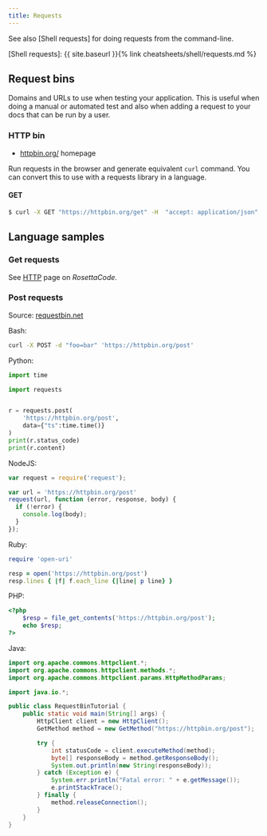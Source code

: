 ```yaml
---
title: Requests
---
```


See also [Shell requests] for doing requests from the command-line.

[Shell requests]: {{ site.baseurl }}{% link cheatsheets/shell/requests.md %}


## Request bins

Domains and URLs to use when testing your application. This is useful when doing a manual or automated test and also when adding a request to your docs that can be run by a user.


### HTTP bin

- [httpbin.org/](https://httpbin.org/) homepage

Run requests in the browser and generate equivalent `curl` command. You can convert this to use with a requests library in a language.

#### GET

```sh
$ curl -X GET "https://httpbin.org/get" -H  "accept: application/json"
```

## Language samples

### Get requests

See [HTTP](https://www.rosettacode.org/wiki/HTTP) page on _RosettaCode_.

### Post requests

Source: [requestbin.net](https://requestbin.net/)

Bash:

```sh
curl -X POST -d "foo=bar" 'https://httpbin.org/post'
```

Python:

```python
import time

import requests


r = requests.post(
    'https://httpbin.org/post',
    data={"ts":time.time()}
)
print(r.status_code)
print(r.content)
```

NodeJS:

```javascript
var request = require('request');

var url = 'https://httpbin.org/post'
request(url, function (error, response, body) {
  if (!error) {
    console.log(body);
  }
});
```

Ruby:

```ruby
require 'open-uri'

resp = open('https://httpbin.org/post')
resp.lines { |f| f.each_line {|line| p line} }
```

PHP:

```php
<?php
    $resp = file_get_contents('https://httpbin.org/post');
    echo $resp;
?>
```

Java:

```java
import org.apache.commons.httpclient.*;
import org.apache.commons.httpclient.methods.*;
import org.apache.commons.httpclient.params.HttpMethodParams;

import java.io.*;

public class RequestBinTutorial {
    public static void main(String[] args) {
        HttpClient client = new HttpClient();
        GetMethod method = new GetMethod("https://httpbin.org/post");

        try {
            int statusCode = client.executeMethod(method);
            byte[] responseBody = method.getResponseBody();
            System.out.println(new String(responseBody));
        } catch (Exception e) {
            System.err.println("Fatal error: " + e.getMessage());
            e.printStackTrace();
        } finally {
            method.releaseConnection();
        }
    }
}
```
